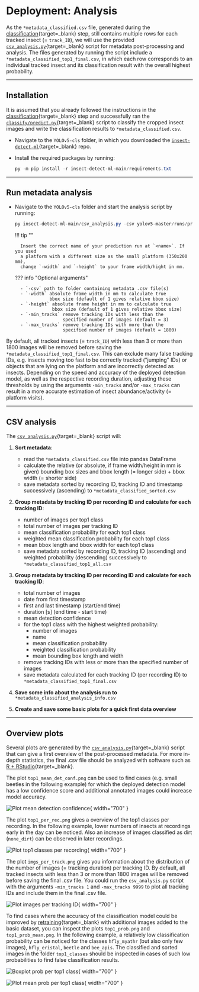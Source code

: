 # Deployment: Analysis

As the `*metadata_classified.csv` file, generated during the
[classification](classification.md){target=_blank} step, still contains
multiple rows for each tracked insect (= `track_ID`), we will use the provided
[`csv_analysis.py`](https://github.com/maxsitt/insect-detect-ml/blob/main/csv_analysis.py){target=_blank}
script for metadata post-processing and analysis. The files generated by running
the script include a `*metadata_classified_top1_final.csv`, in which each row
corresponds to an individual tracked insect and its classification result with
the overall highest probability.

---

## Installation

It is assumed that you already followed the instructions in the
[classification](classification.md){target=_blank} step and successfully ran the
[`classify/predict.py`](https://github.com/maxsitt/yolov5/blob/master/classify/predict.py){target=_blank}
script to classify the cropped insect images and write the classification
results to `*metadata_classified.csv`.

- Navigate to the `YOLOv5-cls` folder, in which you downloaded the
  [`insect-detect-ml`](https://github.com/maxsitt/insect-detect-ml){target=_blank} repo.
- Install the required packages by running:

    ``` powershell
    py -m pip install -r insect-detect-ml-main/requirements.txt
    ```

---

## Run metadata analysis

- Navigate to the `YOLOv5-cls` folder and start the analysis script by running:

    ``` powershell
    py insect-detect-ml-main/csv_analysis.py -csv yolov5-master/runs/predict-cls/<name>/results -width 350 -height 200
    ```

    !!! tip ""

        Insert the correct name of your prediction run at `<name>`. If you used
        a platform with a different size as the small platform (350x200 mm),
        change `-width` and `-height` to your frame width/hight in mm.

    ??? info "Optional arguments"

        - `-csv` path to folder containing metadata .csv file(s)
        - `-width` absolute frame width in mm to calculate true
                   bbox size (default of 1 gives relative bbox size)
        - `-height` absolute frame height in mm to calculate true
                    bbox size (default of 1 gives relative bbox size)
        - `-min_tracks` remove tracking IDs with less than the
                        specified number of images (default = 3)
        - `-max_tracks` remove tracking IDs with more than the
                        specified number of images (default = 1800)

By default, all tracked insects (= `track_ID`) with less than 3 or more than 1800
images will be removed before saving the `*metadata_classified_top1_final.csv`.
This can exclude many false tracking IDs, e.g. insects moving too fast to be
correctly tracked ("jumping" IDs) or objects that are lying on the platform and
are incorrectly detected as insects. Depending on the speed and accuracy of the
deployed detection model, as well as the respective recording duration, adjusting
these thresholds by using the arguments `-min_tracks` and/or `-max_tracks` can result
in a more accurate estimation of insect abundance/activity (= platform visits).

---

## CSV analysis

The [`csv_analysis.py`](https://github.com/maxsitt/insect-detect-ml/blob/main/csv_analysis.py){target=_blank}
script will:

1.  **Sort metadata**:

    - read the `*metadata_classified.csv` file into pandas DataFrame
    - calculate the relative (or absolute, if frame width/height in mm is given)
      bounding box sizes and bbox length (= longer side) + bbox width (= shorter side)
    - save metadata sorted by recording ID, tracking ID and timestamp
      successively (ascending) to `*metadata_classified_sorted.csv`

2.  **Group metadata by tracking ID per recording ID and calculate for each tracking ID**:

    - number of images per top1 class
    - total number of images per tracking ID
    - mean classification probability for each top1 class
    - weighted mean classification probability for each top1 class
    - mean bbox length and bbox width for each top1 class
    - save metadata sorted by recording ID, tracking ID (ascending) and weighted
      probability (descending) successively to `*metadata_classified_top1_all.csv`

3.  **Group metadata by tracking ID per recording ID and calculate for each tracking ID**:

    - total number of images
    - date from first timestamp
    - first and last timestamp (start/end time)
    - duration [s] (end time - start time)
    - mean detection confidence
    - for the top1 class with the highest weighted probability:
        - number of images
        - name
        - mean classification probability
        - weighted classification probability
        - mean bounding box length and width
    - remove tracking IDs with less or more than the specified number of images
    - save metadata calculated for each tracking ID (per recording ID) to
      `*metadata_classified_top1_final.csv`

4.  **Save some info about the analysis run to** `*metadata_classified_analysis_info.csv`

5.  **Create and save some basic plots for a quick first data overview**

---

## Overview plots

Several plots are generated by the
[`csv_analysis.py`](https://github.com/maxsitt/insect-detect-ml/blob/main/csv_analysis.py){target=_blank}
script that can give a first overview of the post-processed metadata. For more
in-depth statistics, the final .csv file should be analyzed with software such
as [R + RStudio](https://posit.co/download/rstudio-desktop/){target=_blank}.

The plot `top1_mean_det_conf.png` can be used to find cases (e.g. small beetles
in the following example) for which the deployed detection model has a low
confidence score and additional annotated images could increase model accuracy.

![Plot mean detection confidence](assets/images/top1_mean_det_conf.png){ width="700" }

The plot `top1_per_rec.png` gives a overview of the top1 classes per
recording. In the following example, lower numbers of insects at recordings
early in the day can be noticed. Also an increase of images classified as
dirt (`none_dirt`) can be observed in later recordings.

![Plot top1 classes per recording](assets/images/top1_per_rec.png){ width="700" }

The plot `imgs_per_track.png` gives you information about the distribution of
the number of images (= tracking duration) per tracking ID. By default, all
tracked insects with less than 3 or more than 1800 images will be removed before
saving the final .csv file. You could run the `csv_analysis.py` script with the
arguments `-min_tracks 1` and `-max_tracks 9999` to plot all tracking IDs and
include them in the final .csv file.

![Plot images per tracking ID](assets/images/imgs_per_track.png){ width="700" }

To find cases where the accuracy of the classification model could be improved by
[retraining](../modeltraining/train_classification.md){target=_blank} with
additional images added to the basic dataset, you can inspect the plots
`top1_prob.png` and `top1_prob_mean.png`. In the following example, a relatively
low classification probability can be noticed for the classes `hfly_myathr` (but
also only few images), `hfly_eristal`, `beetle` and `bee_apis`. The classified
and sorted images in the folder `top1_classes` should be inspected in cases of
such low probabilities to find false classification results.

![Boxplot prob per top1 class](assets/images/top1_prob.png){ width="700" }

![Plot mean prob per top1 class](assets/images/top1_prob_mean.png){ width="700" }
